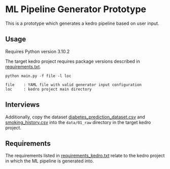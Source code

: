 # ML Pipeline Generator Prototype
This is a prototype which generates a kedro pipeline based on user input.

## Usage
Requires Python version 3.10.2

The target kedro project requires package versions described in [requirements.txt](./requirements.txt).

```
python main.py -f file -l loc

file    : YAML file with valid generator input configuration
loc     : kedro project main directory
```

## Interviews
Additionally, copy the dataset [diabetes_prediction_dataset.csv](./data/diabetes_prediction_dataset.csv) and [smoking_history.csv](./data/smoking_history.csv) into the `data/01_raw` directory in the target kedro project.

## Requirements
The requirements listed in [requirements_kedro.txt](requirements_kedro.txt) relate to the kedro project in which the ML pipeline is generated into.
